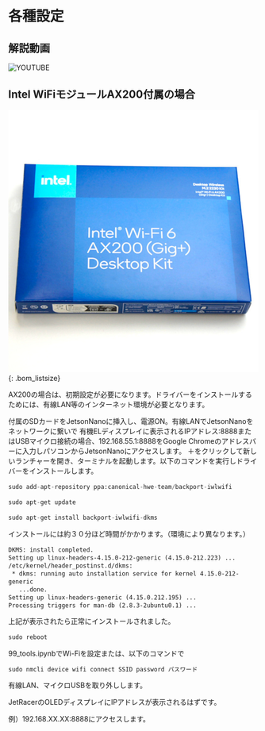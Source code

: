 # 各種設定

## 解説動画

![YOUTUBE](7i4EWnY1NJs)

## Intel WiFiモジュールAX200付属の場合

![AX200](./../01.組み立て/img/img_bom/AX200DesktopKit.JPG){: .bom_listsize}

AX200の場合は、初期設定が必要になります。ドライバーをインストールするためには、有線LAN等のインターネット環境が必要となります。

付属のSDカードをJetsonNanoに挿入し、電源ON。有線LANでJetsonNanoをネットワークに繋いで
有機ELディスプレイに表示されるIPアドレス:8888またはUSBマイクロ接続の場合、192.168.55.1:8888をGoogle Chromeのアドレスバーに入力しパソコンからJetsonNanoにアクセスします。
＋をクリックして新しいランチャーを開き、ターミナルを起動します。以下のコマンドを実行しドライバーをインストールします。

```Python
sudo add-apt-repository ppa:canonical-hwe-team/backport-iwlwifi
```

```Python
sudo apt-get update
```

```Python
sudo apt-get install backport-iwlwifi-dkms
```
インストールには約３０分ほど時間がかかります。（環境により異なります。）

```shell-session
DKMS: install completed.
Setting up linux-headers-4.15.0-212-generic (4.15.0-212.223) ...
/etc/kernel/header_postinst.d/dkms:
 * dkms: running auto installation service for kernel 4.15.0-212-generic
   ...done.
Setting up linux-headers-generic (4.15.0.212.195) ...
Processing triggers for man-db (2.8.3-2ubuntu0.1) ...
```

上記が表示されたら正常にインストールされました。

```Python
sudo reboot
```
99_tools.ipynbでWi-Fiを設定または、以下のコマンドで

```Python
sudo nmcli device wifi connect SSID password パスワード
```

有線LAN、マイクロUSBを取り外しします。

JetRacerのOLEDディスプレイにIPアドレスが表示されるはずです。

例）192.168.XX.XX:8888にアクセスします。
